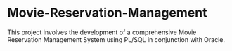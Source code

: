 # Movie-Reservation-Management
This project involves the development of a comprehensive Movie Reservation Management System using PL/SQL in conjunction with Oracle.

